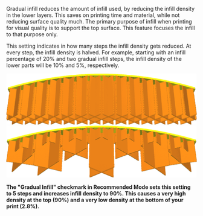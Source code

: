 Gradual infill reduces the amount of infill used, by reducing the infill density in the lower layers. This saves on printing time and material, while not reducing surface quality much. The primary purpose of infill when printing for visual quality is to support the top surface. This feature focuses the infill to that purpose only.

This setting indicates in how many steps the infill density gets reduced. At every step, the infill density is halved. For example, starting with an infill percentage of 20% and two gradual infill steps, the infill density of the lower parts will be 10% and 5%, respectively.

![Normal infill](../../../articles/images/gradual_infill_disabled.png)
![3 gradual infill steps](../../../articles/images/gradual_infill_step_height_large.png)

**The "Gradual Infill" checkmark in Recommended Mode sets this setting to 5 steps and increases infill density to 90%. This causes a very high density at the top (90%) and a very low density at the bottom of your print (2.8%).**